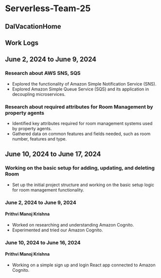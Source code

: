 # Serverless-Team-25

## DalVacationHome

## Work Logs

## June 2, 2024 to June 9, 2024

### Research about AWS SNS, SQS

- Explored the functionality of Amazon Simple Notification Service (SNS).
- Explored Amazon Simple Queue Service (SQS) and its application in decoupling microservices.

### Research about required attributes for Room Management by property agents

- Identified key attributes required for room management systems used by property agents.
- Gathered data on common features and fields needed, such as room number, features and type.

## June 10, 2024 to June 17, 2024

### Working on the basic setup for adding, updating, and deleting Room

- Set up the initial project structure and working on the basic setup logic for room management functionality.

### June 2, 2024 to June 9, 2024

#### Prithvi Manoj Krishna

- Worked on researching and understanding Amazon Cognito.
- Experimented and tried our Amazon Cognito.

### June 10, 2024 to June 16, 2024

#### Prithvi Manoj Krishna

- Working on a simple sign up and login React app connected to Amazon Cognito.
